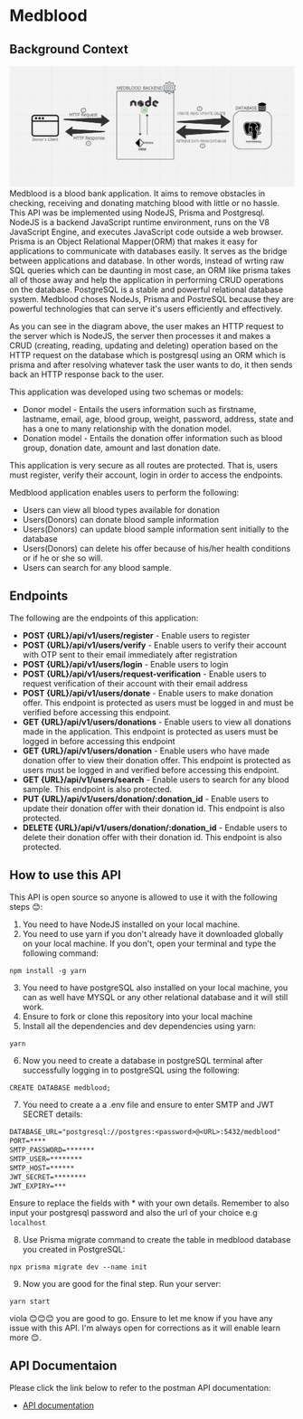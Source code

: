 # Medblood

## Background Context
![medblood](assets/medblood.jpg)
Medblood is a blood bank application. It aims to remove obstacles in checking, receiving and donating matching blood with little or no hassle.
This API was be implemented using NodeJS, Prisma and Postgresql. NodeJS is a backend JavaScript runtime environment, runs on the V8 JavaScript Engine, and executes JavaScript code outside a web browser. Prisma is an Object Relational Mapper(ORM) that makes it easy for applications to communicate with databases easily. It serves as the bridge between applications and database. In other words, instead of wrting raw SQL queries which can be daunting in most case, an ORM like prisma takes all of those away and help the application in performing CRUD operations on the database. PostgreSQL is a stable and powerful relational database system. Medblood choses NodeJs, Prisma and PostreSQL because they are powerful technologies that can serve it's users efficiently and effectively.

As you can see in the diagram above, the user makes an HTTP request to the server which is NodeJS, the server then processes it and makes a CRUD (creating, reading, updating and deleting) operation based on the HTTP request on the database which is postgresql using an ORM which is prisma and after resolving whatever task the user wants to do, it then sends back an HTTP response back to the user.

This application was developed using two schemas or models:
- Donor model - Entails the users information such as firstname, lastname, email, age, blood group, weight, password, address, state and has a one to many relationship with the donation model.
- Donation model - Entails the donation offer information such as blood group, donation date, amount and last donation date.

This application is very secure as all routes are protected. That is, users must register, verify their account, login in order to access the endpoints.

Medblood application enables users to perform the following:
- Users can view all blood types available for donation
- Users(Donors) can donate blood sample information
- Users(Donors) can update blood sample information sent initially to the database
- Users(Donors) can delete his offer because of his/her health conditions or if he or she so will.
- Users can search for any blood sample.

## Endpoints
The following are the endpoints of this application:
- **POST {URL}/api/v1/users/register** - Enable users to register
- **POST {URL}/api/v1/users/verify** - Enable users to verify their account with OTP sent to their email immediately after registration
- **POST {URL}/api/v1/users/login** - Enable users to login
- **POST {URL}/api/v1/users/request-verification** - Enable users to request verification of their account with their email address
- **POST {URL}/api/v1/users/donate** - Enable users to make donation offer. This endpoint is protected as users must be logged in and must be verified before accessing this endpoint.
- **GET {URL}/api/v1/users/donations** - Enable users to view all donations made in the application. This endpoint is protected as users must be logged in before accessing this endpoint
- **GET {URL}/api/v1/users/donation** - Enable users who have made donation offer to view their donation offer. This endpoint is protected as users must be logged in and verified before accessing this endpoint. 
- **GET {URL}/api/v1/users/search** - Enable users to search for any blood sample. This endpoint is also protected.
- **PUT {URL}/api/v1/users/donation/:donation_id** - Enable users to update their donation offer with their donation id. This endpoint is also protected.
- **DELETE {URL}/api/v1/users/donation/:donation_id** - Endable users to delete their donation offer with their donation id. This endpoint is also protected.

## How to use this API
This API is open source so anyone is allowed to use it with the following steps 😊:
1. You need to have NodeJS installed on your local machine.
2. You need to use yarn if you don't already have it downloaded globally on your local machine. If you don't, open your terminal and type the following command:
```
npm install -g yarn
```
3. You need to have postgreSQL also installed on your local machine, you can as well have MYSQL or any other relational database and it will still work.
4. Ensure to fork or clone this repository into your local machine
5. Install all the dependencies and dev dependencies using yarn:
```
yarn
```
6. Now you need to create a database in postgreSQL terminal after successfully logging in to postgreSQL using the following:
```
CREATE DATABASE medblood;
```
7. You need to create a a .env file and ensure to enter SMTP and JWT SECRET details:
```
DATABASE_URL="postgresql://postgres:<password>@<URL>:5432/medblood"
PORT=****
SMTP_PASSWORD=*******
SMTP_USER=********
SMTP_HOST=******
JWT_SECRET=********
JWT_EXPIRY=***
```
Ensure to replace the fields with * with your own details. Remember to also input your postgresql password and also the url of your choice e.g ```localhost```

8. Use Prisma migrate command to create the table in medblood database you created in PostgreSQL:
```
npx prisma migrate dev --name init
```
9. Now you are good for the final step. Run your server:
```
yarn start
```
viola 😊😊😊 you are good to go. Ensure to let me know if you have any issue with this API. I'm always open for corrections as it will enable learn more 😊.

## API Documentaion
Please click the link below to refer to the postman API documentation:
- [API documentation](https://documenter.getpostman.com/view/25460695/2s93K1pzYQ)